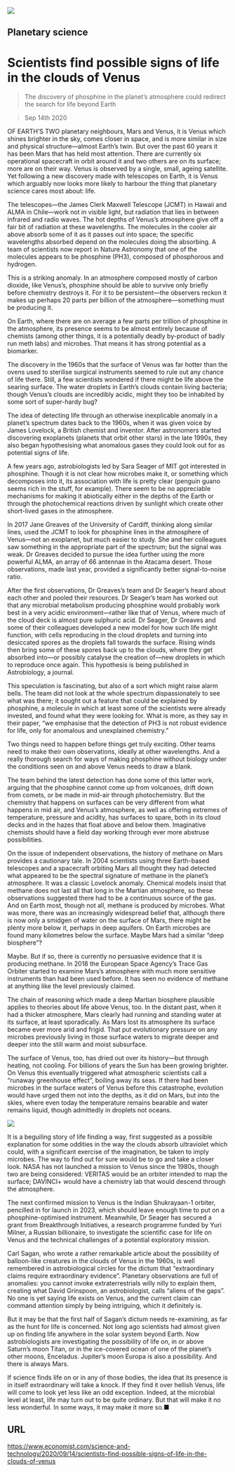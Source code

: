 ![](./images/20200919_STP001.jpg)

## Planetary science

# Scientists find possible signs of life in the clouds of Venus

> The discovery of phosphine in the planet’s atmosphere could redirect the search for life beyond Earth

> Sep 14th 2020

OF EARTH’S TWO planetary neighbours, Mars and Venus, it is Venus which shines brighter in the sky, comes closer in space, and is more similar in size and physical structure—almost Earth’s twin. But over the past 60 years it has been Mars that has held most attention. There are currently six operational spacecraft in orbit around it and two others are on its surface; more are on their way. Venus is observed by a single, small, ageing satellite. Yet following a new discovery made with telescopes on Earth, it is Venus which arguably now looks more likely to harbour the thing that planetary science cares most about: life.

The telescopes—the James Clerk Maxwell Telescope (JCMT) in Hawaii and ALMA in Chile—work not in visible light, but radiation that lies in between infrared and radio waves. The hot depths of Venus’s atmosphere give off a fair bit of radiation at these wavelengths. The molecules in the cooler air above absorb some of it as it passes out into space; the specific wavelengths absorbed depend on the molecules doing the absorbing. A team of scientists now report in Nature Astronomy that one of the molecules appears to be phosphine (PH3), composed of phosphorous and hydrogen.

This is a striking anomaly. In an atmosphere composed mostly of carbon dioxide, like Venus’s, phosphine should be able to survive only briefly before chemistry destroys it. For it to be persistent—the observers reckon it makes up perhaps 20 parts per billion of the atmosphere—something must be producing it.

On Earth, where there are on average a few parts per trillion of phosphine in the atmosphere, its presence seems to be almost entirely because of chemists (among other things, it is a potentially deadly by-product of badly run meth labs) and microbes. That means it has strong potential as a biomarker.

The discovery in the 1960s that the surface of Venus was far hotter than the ovens used to sterilise surgical instruments seemed to rule out any chance of life there. Still, a few scientists wondered if there might be life above the searing surface. The water droplets in Earth’s clouds contain living bacteria; though Venus’s clouds are incredibly acidic, might they too be inhabited by some sort of super-hardy bug?

The idea of detecting life through an otherwise inexplicable anomaly in a planet’s spectrum dates back to the 1960s, when it was given voice by James Lovelock, a British chemist and inventor. After astronomers started discovering exoplanets (planets that orbit other stars) in the late 1990s, they also began hypothesising what anomalous gases they could look out for as potential signs of life.

A few years ago, astrobiologists led by Sara Seager of MIT got interested in phosphine. Though it is not clear how microbes make it, or something which decomposes into it, its association with life is pretty clear (penguin guano seems rich in the stuff, for example). There seem to be no appreciable mechanisms for making it abiotically either in the depths of the Earth or through the photochemical reactions driven by sunlight which create other short-lived gases in the atmosphere.

In 2017 Jane Greaves of the University of Cardiff, thinking along similar lines, used the JCMT to look for phosphine lines in the atmosphere of Venus—not an exoplanet, but much easier to study. She and her colleagues saw something in the appropriate part of the spectrum; but the signal was weak. Dr Greaves decided to pursue the idea further using the more powerful ALMA, an array of 66 antennae in the Atacama desert. Those observations, made last year, provided a significantly better signal-to-noise ratio.

After the first observations, Dr Greaves’s team and Dr Seager’s heard about each other and pooled their resources. Dr Seager’s team has worked out that any microbial metabolism producing phosphine would probably work best in a very acidic environment—rather like that of Venus, where much of the cloud deck is almost pure sulphuric acid. Dr Seager, Dr Greaves and some of their colleagues developed a new model for how such life might function, with cells reproducing in the cloud droplets and turning into desiccated spores as the droplets fall towards the surface. Rising winds then bring some of these spores back up to the clouds, where they get absorbed into—or possibly catalyse the creation of—new droplets in which to reproduce once again. This hypothesis is being published in Astrobiology, a journal.

This speculation is fascinating, but also of a sort which might raise alarm bells. The team did not look at the whole spectrum dispassionately to see what was there; it sought out a feature that could be explained by phosphine, a molecule in which at least some of the scientists were already invested, and found what they were looking for. What is more, as they say in their paper, “we emphasise that the detection of PH3 is not robust evidence for life, only for anomalous and unexplained chemistry.”

Two things need to happen before things get truly exciting. Other teams need to make their own observations, ideally at other wavelengths. And a really thorough search for ways of making phosphine without biology under the conditions seen on and above Venus needs to draw a blank.

The team behind the latest detection has done some of this latter work, arguing that the phosphine cannot come up from volcanoes, drift down from comets, or be made in mid-air through photochemistry. But the chemistry that happens on surfaces can be very different from what happens in mid air, and Venus’s atmosphere, as well as offering extremes of temperature, pressure and acidity, has surfaces to spare, both in its cloud decks and in the hazes that float above and below them. Imaginative chemists should have a field day working through ever more abstruse possibilities.

On the issue of independent observations, the history of methane on Mars provides a cautionary tale. In 2004 scientists using three Earth-based telescopes and a spacecraft orbiting Mars all thought they had detected what appeared to be the spectral signature of methane in the planet’s atmosphere. It was a classic Lovelock anomaly. Chemical models insist that methane does not last all that long in the Martian atmosphere, so these observations suggested there had to be a continuous source of the gas. And on Earth most, though not all, methane is produced by microbes. What was more, there was an increasingly widespread belief that, although there is now only a smidgen of water on the surface of Mars, there might be plenty more below it, perhaps in deep aquifers. On Earth microbes are found many kilometres below the surface. Maybe Mars had a similar “deep biosphere”?

Maybe. But if so, there is currently no persuasive evidence that it is producing methane. In 2018 the European Space Agency’s Trace Gas Orbiter started to examine Mars’s atmosphere with much more sensitive instruments than had been used before. It has seen no evidence of methane at anything like the level previously claimed.

The chain of reasoning which made a deep Martian biosphere plausible applies to theories about life above Venus, too. In the distant past, when it had a thicker atmosphere, Mars clearly had running and standing water at its surface, at least sporadically. As Mars lost its atmosphere its surface became ever more arid and frigid. That put evolutionary pressure on any microbes previously living in those surface waters to migrate deeper and deeper into the still warm and moist subsurface.

The surface of Venus, too, has dried out over its history—but through heating, not cooling. For billions of years the Sun has been growing brighter. On Venus this eventually triggered what atmospheric scientists call a “runaway greenhouse effect”, boiling away its seas. If there had been microbes in the surface waters of Venus before this catastrophe, evolution would have urged them not into the depths, as it did on Mars, but into the skies, where even today the temperature remains bearable and water remains liquid, though admittedly in droplets not oceans.



![](./images/20200919_STP002.jpg)

It is a beguiling story of life finding a way, first suggested as a possible explanation for some oddities in the way the clouds absorb ultraviolet which could, with a significant exercise of the imagination, be taken to imply microbes. The way to find out for sure would be to go and take a closer look. NASA has not launched a mission to Venus since the 1980s, though two are being considered: VERITAS would be an orbiter intended to map the surface; DAVINCI+ would have a chemistry lab that would descend through the atmosphere.

The next confirmed mission to Venus is the Indian Shukrayaan-1 orbiter, pencilled in for launch in 2023, which should leave enough time to put on a phosphine-optimised instrument. Meanwhile, Dr Seager has secured a grant from Breakthrough Initiatives, a research programme funded by Yuri Milner, a Russian billionaire, to investigate the scientific case for life on Venus and the technical challenges of a potential exploratory mission.

Carl Sagan, who wrote a rather remarkable article about the possibility of balloon-like creatures in the clouds of Venus in the 1960s, is well remembered in astrobiological circles for the dictum that “extraordinary claims require extraordinary evidence”. Planetary observations are full of anomalies: you cannot invoke extraterrestrials willy nilly to explain them, creating what David Grinspoon, an astrobiologist, calls “aliens of the gaps”. No one is yet saying life exists on Venus, and the current claim can command attention simply by being intriguing, which it definitely is.

But it may be that the first half of Sagan’s dictum needs re-examining, as far as the hunt for life is concerned. Not long ago scientists had almost given up on finding life anywhere in the solar system beyond Earth. Now astrobiologists are investigating the possibility of life on, in or above Saturn’s moon Titan, or in the ice-covered ocean of one of the planet’s other moons, Enceladus. Jupiter’s moon Europa is also a possibility. And there is always Mars.

If science finds life on or in any of those bodies, the idea that its presence is in itself extraordinary will take a knock. If they find it over hellish Venus, life will come to look yet less like an odd exception. Indeed, at the microbial level at least, life may turn out to be quite ordinary. But that will make it no less wonderful. In some ways, it may make it more so.■

## URL

https://www.economist.com/science-and-technology/2020/09/14/scientists-find-possible-signs-of-life-in-the-clouds-of-venus
